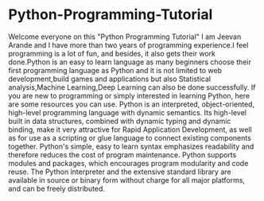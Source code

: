 # Python-Programming-Tutorial
Welcome everyone on this "Python Programming Tutorial"
I am Jeevan Arande and I have more than two years of programming experience.I feel programming is a lot of fun, and besides, it also gets their work done.Python is an easy to learn language as many beginners choose their first programming language as Python and it is not limited to web development,build games and applications but also Statistical analysis,Machine Learning,Deep Learning can also be done successfully. If you are new to programming or simply interested in learning Python, here are some resources you can use.
   Python is an interpreted, object-oriented, high-level programming language with dynamic semantics. Its high-level built in data structures, combined with dynamic typing and dynamic binding, make it very attractive for Rapid Application Development, as well as for use as a scripting or glue language to connect existing components together. Python's simple, easy to learn syntax emphasizes readability and therefore reduces the cost of program maintenance. Python supports modules and packages, which encourages program modularity and code reuse. The Python interpreter and the extensive standard library are available in source or binary form without charge for all major platforms, and can be freely distributed.

